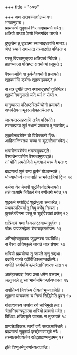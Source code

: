 +++
title = "०५७"

+++
अथ सप्तपञ्चाशोऽध्यायः।  
भगवानुवाच।  
ब्राह्मणत्वं सुदुष्प्रापं निसर्गाद्ब्राह्मणो भवेत्।  
क्षत्रियो वाथवा वैश्यो निसर्गादेव जायते १

दुष्कृतेन तु दुष्टात्मा स्थानाद्भ्रश्यति मानवः।  
श्रेष्ठं स्थानं समासाद्य तस्माद्रक्षेत पण्डितः २

यस्तु विप्रत्वमुत्सृज्य क्षत्रियत्वं निषेवते।  
ब्राह्मण्यात्स परिभ्रष्टः क्षत्रयोन्यां प्रसूयते ३

वैश्यकर्माणि वा कुर्वन्वैश्ययोनौ प्रजायते।  
शूद्रकर्माणि कुर्वाणः शूद्रत्वमुपपद्यते ४

स तत्र दुर्गतिं प्राप्य स्थानाद्भ्रष्टो युधिष्ठिर।  
शूद्रयोनिमनुप्राप्तो यदि धर्मं न सेवते ५

मानुष्यात्स परिभ्रष्टस्तिर्यग्योनौ प्रजायते।  
अधर्मसेवनान्मूढस्तमोपहतचेतनः ६

जात्यन्तरसहस्राणि तत्रैव परिवर्तते।  
तस्मात्प्राप्य शुभं स्थानं प्रमादान्न तु नाशयेत् ७

शूद्रान्नेनावशेषेण यो म्रियेज्जठरे द्विजः।  
आहिताग्निस्तथा यज्वा स शूद्रगतिभाग्भवेत् ८

क्षत्रान्नेनावशेषेण क्षत्रत्वमुपपद्यते।  
वैश्यान्नेनावशेषेण वैश्यत्वमुपपद्यते।  
तां योनिं लभते विप्रो भुक्त्वान्नं यस्य वै मृतः ९

ब्राह्मणत्वं शुभं प्राप्य दुर्लभं योऽवमन्यते।  
भोज्याभोज्यं न जानाति स भवेत्क्षत्रियो द्विजः १०

कर्मणा येन मेधावी शूद्रोवैश्योऽभिजायते।  
तत्ते वक्ष्यामि निखिलं येन वर्णोत्तमो भवेत् ११

शूद्रकर्म यथोद्दिष्टं शूद्रोभूत्वा समाचरेत्।  
यथावत्परिचर्यां तु त्रिषु वर्णेषु नित्यदा।  
कुरुतेऽविमना यस्तु स शूद्रोवैश्यतां व्रजेत् १२

क्षत्रियत्वं यथा वैश्यस्तद्वक्ष्याम्यनुपूर्वशः।  
चौक्षः पापजनद्वेष्टा शेषान्नकृतभोजनः १३

अग्निहोत्रमुपादाय जुह्वानश्च यथाविधि।  
स वैश्यः क्षत्रियकुले जायते नात्र संशयः १४

क्षत्रियो ब्रह्मयोन्यां तु जायते शृणु तद्यथा।  
ददाति यजते यज्ञैर्विधिवच्चाप्तदक्षिणैः।  
अधीते स्वर्गमन्विच्छंस्त्रेताग्निशरणः सदा १५

आर्तहस्तप्रदो नित्यं प्रजा धर्मेण पालयन्।  
ऋतुकाले तु स्वां भार्यामभिगच्छन्विधानतः १६

सर्वातिथ्यं त्रिवर्गस्य दीयतां भुज्यतामिति।  
शूद्राणां याचकानां च नित्यं सिद्धिमिति ब्रुवन् १७

गोब्राह्मणस्य चार्थाय रणे चाभिमुखो हतः।  
त्रेताग्निमन्त्रपूतात्मा क्षत्रियो ब्राह्मणो भवेत्।  
विधिज्ञः क्षत्रियकुले याजकः स तु जायते १८

प्राप्यतेऽविकलः स्वर्गो वर्णैः सत्पथमास्थितैः।  
ब्राह्मणत्वं सुदुष्प्रापं कृच्छ्रेणासाद्यते नरैः।  
तस्मात्सर्वप्रयत्नेन रक्षेद्ब्राह्मण्यमुत्तमम् १९

इति विष्णुधर्मेषु वर्णान्यत्वप्राप्तिः।  
